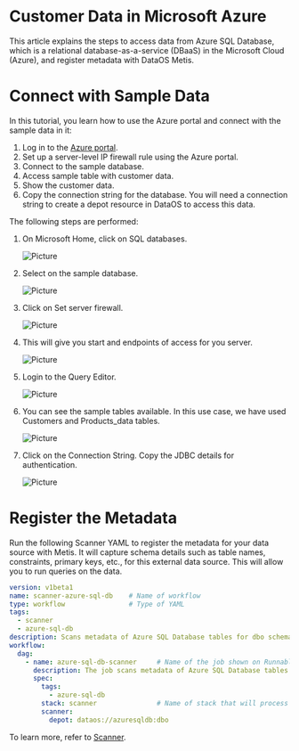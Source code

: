# Customer Data in Microsoft Azure

This article explains the steps to access data from Azure SQL Database, which is a relational database-as-a-service (DBaaS) in the Microsoft Cloud (Azure), and register metadata with DataOS Metis.

# Connect with Sample Data

In this tutorial, you learn how to use the Azure portal and connect with the sample data in it:

1. Log in to the [Azure portal](https://portal.azure.com/).
2. Set up a server-level IP firewall rule using the Azure portal.
3. Connect to the sample database. 
4. Access sample table with customer data.
5. Show the customer data.
6. Copy the connection string for the database. You will need a connection string to create a depot resource in DataOS to access this data.

The following steps are performed:

1. On Microsoft Home, click on SQL databases. 

    <img src="Customer%20Data%20in%20Microsoft%20Azure/azur_home.png" 
      alt="Picture"
        style="display: block; margin: auto" />

1. Select on the sample database.

    <img src="Customer%20Data%20in%20Microsoft%20Azure/Untitled.png" 
      alt="Picture"
        style="display: block; margin: auto" />

1. Click on Set server firewall.

    <img src="Customer%20Data%20in%20Microsoft%20Azure/Untitled%201.png" 
      alt="Picture"
        style="display: block; margin: auto" />

1. This will give you start and endpoints of access for you server.

    <img src="Customer%20Data%20in%20Microsoft%20Azure/Untitled%202.png" 
      alt="Picture"
        style="display: block; margin: auto" />

1. Login to the Query Editor.

    <img src="Customer%20Data%20in%20Microsoft%20Azure/Untitled%203.png" 
      alt="Picture"
        style="display: block; margin: auto" />

1. You can see the sample tables available. In this use case, we have used Customers and Products_data tables.

    <img src="Customer%20Data%20in%20Microsoft%20Azure/Untitled%204.png" 
        alt="Picture"
        style="display: block; margin: auto" />

1. Click on the Connection String. Copy the JDBC details for authentication.

    <img src="Customer%20Data%20in%20Microsoft%20Azure/Untitled%205.png" 
      alt="Picture"
        style="display: block; margin: auto" />

# Register the Metadata

Run the following Scanner YAML to register the metadata for your data source with Metis. It will capture schema details such as table names, constraints, primary keys, etc., for this external data source. This will allow you to run queries on the data.

```yaml
version: v1beta1
name: scanner-azure-sql-db    # Name of workflow 
type: workflow                # Type of YAML
tags:                        
  - scanner
  - azure-sql-db
description: Scans metadata of Azure SQL Database tables for dbo schema and registers them as datasets on Datanet  
workflow: 
  dag:
    - name: azure-sql-db-scanner     # Name of the job shown on Runnables(Dag)
      description: The job scans metadata of Azure SQL Database tables for dbo schema and registers them as datasets  
      spec:
        tags:                   
          - azure-sql-db
        stack: scanner               # Name of stack that will process the data
        scanner:
          depot: dataos://azuresqldb:dbo
```

To learn more, refer to
[Scanner](../../../Integration%20&%20Ingestion/Scanner.md).